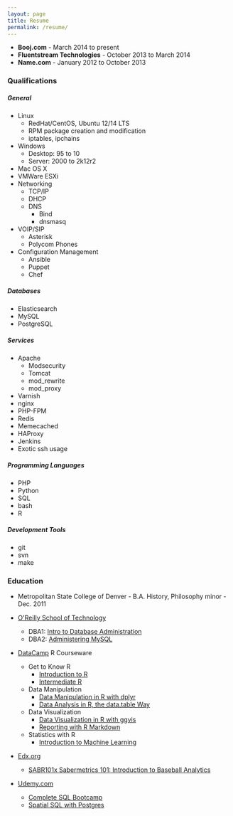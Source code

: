 ```yaml
---
layout: page
title: Resume
permalink: /resume/
---
```

* **Booj.com** - March 2014 to present
* **Fluentstream Technologies** - October 2013 to March 2014
* **Name.com** - January 2012 to October 2013

### Qualifications

##### General
* Linux
  * RedHat/CentOS, Ubuntu 12/14 LTS
  * RPM package creation and modification
  * iptables, ipchains
* Windows
  * Desktop: 95 to 10
  * Server: 2000 to 2k12r2
* Mac OS X
* VMWare ESXi
* Networking
  * TCP/IP
  * DHCP
  * DNS
    * Bind
    * dnsmasq
* VOIP/SIP
  * Asterisk
  * Polycom Phones
* Configuration Management
  * Ansible
  * Puppet
  * Chef

##### Databases
* Elasticsearch
* MySQL
* PostgreSQL

##### Services
* Apache
  * Modsecurity
  * Tomcat
  * mod_rewrite
  * mod_proxy
* Varnish
* nginx
* PHP-FPM
* Redis
* Memecached
* HAProxy
* Jenkins
* Exotic ssh usage

##### Programming Languages
* PHP
* Python
* SQL
* bash
* R

##### Development Tools
* git
* svn
* make


### Education
* Metropolitan State College of Denver - B.A. History, Philosophy minor - Dec. 2011

* [O'Reilly School of Technology](https://oreillyschool.com/)
  * DBA1: [Intro to Database Administration](/ost/dba1introtodatabaseadministration.pdf)
  * DBA2: [Administering MySQL](/ost/dba2administeringmysql.pdf)
* [DataCamp](https://www.datacamp.com/) R Courseware
  * Get to Know R
    * [Introduction to R](/mooc/introductiontor.pdf)
    * [Intermediate R](/mooc/intermediater.pdf)
  * Data Manipulation
    * [Data Manipulation in R with dplyr](/mooc/datamanipulationinrwithdiplyr.pdf)
    * [Data Analysis in R, the data.table Way](/mooc/dataanalysisinrthedatatableway.pdf)
  * Data Visualization
    * [Data Visualization in R with ggvis](/mooc/datavisualizationinrwithggvis.pdf)
    * [Reporting with R Markdown](/mooc/reportingwithrmarkdown.pdf)
  * Statistics with R
    * [Introduction to Machine Learning](/mooc/introductiontomachinelearning.pdf)
* [Edx.org](https://www.edx.org/)
  * [SABR101x Sabermetrics 101: Introduction to Baseball Analytics](/mooc/SABR101x-certificate.pdf)
* [Udemy.com](http://www.udemy.com)
  * [Complete SQL Bootcamp](/mooc/completesqlbootcamp.pdf)
  * [Spatial SQL with Postgres](/mooc/spacialsqlwithpostgres.pdf)
